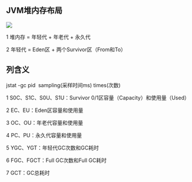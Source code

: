 

## JVM堆内存布局

![](http://static.open-open.com/lib/uploadImg/20140128/20140128214841_435.jpg)


1	堆内存 = 年轻代 + 年老代 + 永久代

2	年轻代 = Eden区 + 两个Survivor区（From和To）

## 列含义

jstat -gc pid  sampling(采样时间ms) times(次数)

1	S0C、S1C、S0U、S1U：Survivor 0/1区容量（Capacity）和使用量（Used） 

2	EC、EU：Eden区容量和使用量

3	OC、OU：年老代容量和使用量

4	PC、PU：永久代容量和使用量

5	YGC、YGT：年轻代GC次数和GC耗时

6	FGC、FGCT：Full GC次数和Full GC耗时

7	GCT：GC总耗时
